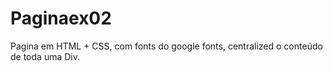 # Paginaex02
Pagina em HTML + CSS, com fonts do google fonts, centralized o conteúdo de toda uma Div.
